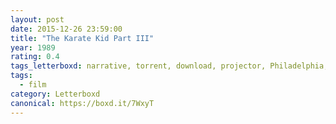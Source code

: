 ```yaml
---
layout: post 
date: 2015-12-26 23:59:00
title: "The Karate Kid Part III"
year: 1989
rating: 0.4
tags_letterboxd: narrative, torrent, download, projector, Philadelphia, Leah
tags:
  - film
category: Letterboxd
canonical: https://boxd.it/7WxyT
---
```

